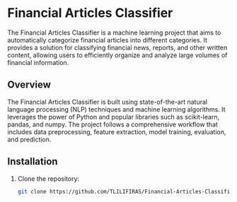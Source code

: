 # Financial Articles Classifier

The Financial Articles Classifier is a machine learning project that aims to automatically categorize financial articles into different categories. It provides a solution for classifying financial news, reports, and other written content, allowing users to efficiently organize and analyze large volumes of financial information.

## Overview

The Financial Articles Classifier is built using state-of-the-art natural language processing (NLP) techniques and machine learning algorithms. It leverages the power of Python and popular libraries such as scikit-learn, pandas, and numpy. The project follows a comprehensive workflow that includes data preprocessing, feature extraction, model training, evaluation, and prediction.

## Installation

1. Clone the repository:

   ```bash
   git clone https://github.com/TLILIFIRAS/Financial-Articles-Classifier.git
   
